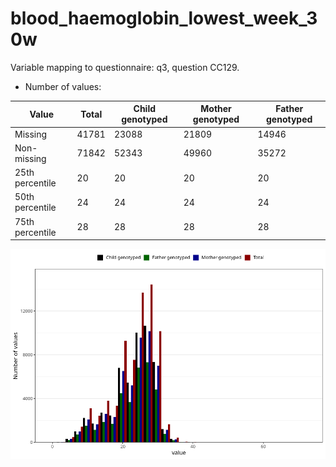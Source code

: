 # blood_haemoglobin_lowest_week_30w
Variable mapping to questionnaire: q3, question CC129.
- Number of values:

| Value | Total | Child genotyped | Mother genotyped | Father genotyped |
| ----- | ----- | --------------- | ---------------- | ---------------- |
| Missing | 41781 | 23088 | 21809 | 14946 |
| Non-missing | 71842 | 52343 | 49960 | 35272 |
| 25th percentile | 20 | 20 | 20 | 20 |
| 50th percentile | 24 | 24 | 24 | 24 |
| 75th percentile | 28 | 28 | 28 | 28 |



![](blood_haemoglobin_lowest_week_30w_n.png)



